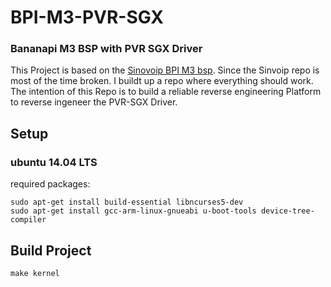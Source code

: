 # BPI-M3-PVR-SGX
### Bananapi M3 BSP with PVR SGX Driver
This Project is based on the [Sinovoip BPI M3 bsp](https://github.com/BPI-SINOVOIP/BPI-M3-bsp.git). Since the Sinvoip repo is most of the time broken. I buildt up a repo where everything should work. The intention of this Repo is to build a reliable reverse engineering Platform to reverse ingeneer the PVR-SGX Driver.
## Setup
### ubuntu 14.04 LTS
required packages:
```
sudo apt-get install build-essential libncurses5-dev
sudo apt-get install gcc-arm-linux-gnueabi u-boot-tools device-tree-compiler
```

## Build Project

```
make kernel
```

